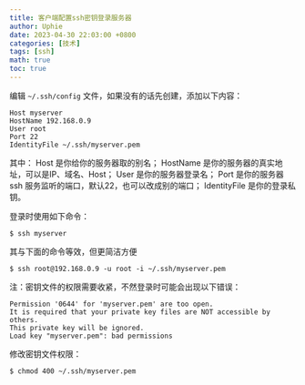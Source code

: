 ```yaml
---
title: 客户端配置ssh密钥登录服务器
author: Uphie
date: 2023-04-30 22:03:00 +0800
categories: [技术]
tags: [ssh]
math: true
toc: true
---
```


编辑 `~/.ssh/config` 文件，如果没有的话先创建，添加以下内容：
```
Host myserver
HostName 192.168.0.9
User root
Port 22
IdentityFile ~/.ssh/myserver.pem
```

其中：
Host 是你给你的服务器取的别名；
HostName 是你的服务器的真实地址，可以是IP、域名、Host；
User 是你的服务器登录名；
Port 是你的服务器 ssh 服务监听的端口，默认22，也可以改成别的端口；
IdentityFile 是你的登录私钥。

登录时使用如下命令：
```
$ ssh myserver
```
其与下面的命令等效，但更简洁方便
```
$ ssh root@192.168.0.9 -u root -i ~/.ssh/myserver.pem
```

注：密钥文件的权限需要收紧，不然登录时可能会出现以下错误：
```
Permission '0644' for 'myserver.pem' are too open.
It is required that your private key files are NOT accessible by others.
This private key will be ignored.
Load key "myserver.pem": bad permissions 
```
修改密钥文件权限：
```
$ chmod 400 ~/.ssh/myserver.pem
```